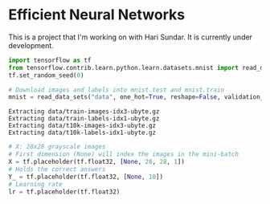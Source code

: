 
# Efficient Neural Networks

This is a project that I'm working on with Hari Sundar. It is currently under development. 


```python
import tensorflow as tf
from tensorflow.contrib.learn.python.learn.datasets.mnist import read_data_sets
tf.set_random_seed(0)
```


```python
# Download images and labels into mnist.test and mnist.train
mnist = read_data_sets("data", one_hot=True, reshape=False, validation_size=0)
```

    Extracting data/train-images-idx3-ubyte.gz
    Extracting data/train-labels-idx1-ubyte.gz
    Extracting data/t10k-images-idx3-ubyte.gz
    Extracting data/t10k-labels-idx1-ubyte.gz



```python
# X: 28x28 grayscale images
# First dimension (None) will index the images in the mini-batch
X = tf.placeholder(tf.float32, [None, 28, 28, 1])
# Holds the correct answers
Y_ = tf.placeholder(tf.float32, [None, 10])
# Learning rate
lr = tf.placeholder(tf.float32)
```


```python

```
